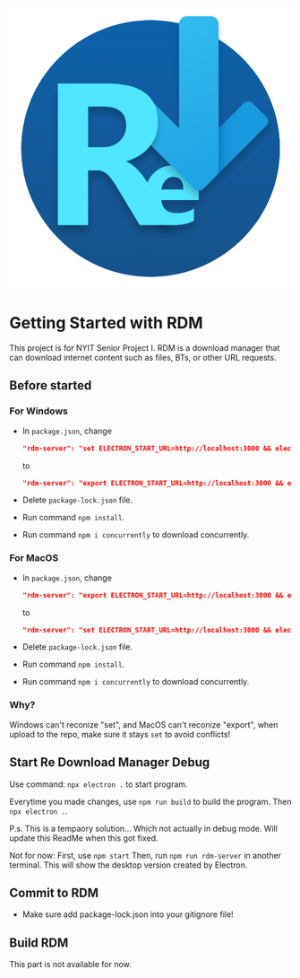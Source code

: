 ![RDM](./src/assets/images/RDM.png)

# Getting Started with RDM

This project is for NYIT Senior Project I. RDM is a download manager that can download internet content such as files, BTs, or other URL requests.

## Before started

### For Windows
- In `package.json`, change
    ```json
    "rdm-server": "set ELECTRON_START_URL=http://localhost:3000 && electron .",
    ```

    to

    ```json
    "rdm-server": "export ELECTRON_START_URL=http://localhost:3000 && electron .",
    ```

- Delete `package-lock.json` file. 
- Run command `npm install`.
- Run command `npm i concurrently` to download concurrently.




### For MacOS

- In `package.json`, change

    ```json
    "rdm-server": "export ELECTRON_START_URL=http://localhost:3000 && electron .",
    ```

    to

    ```json
    "rdm-server": "set ELECTRON_START_URL=http://localhost:3000 && electron .",
    ```

- Delete `package-lock.json` file. 
- Run command `npm install`.
- Run command `npm i concurrently` to download concurrently.


### Why?
Windows can't reconize "set", and MacOS can't reconize "export", when upload to the repo, make sure it stays `set` to avoid conflicts!

## Start Re Download Manager Debug

Use command: `npx electron .` to start program.

Everytime you made changes, use `npm run build` to build the program. Then `npx electron .`.

P.s. This is a tempaory solution... Which not actually in debug mode. Will update this ReadMe when this got fixed.


Not for now:
First, use `npm start`
Then, run `npm run rdm-server` in another terminal.
This will show the desktop version created by Electron.

## Commit to RDM
- Make sure add package-lock.json into your gitignore file!

## Build RDM
This part is not available for now.

